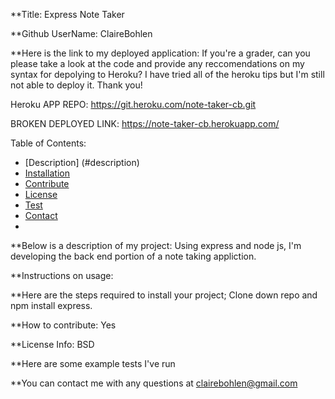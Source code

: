
**Title: Express Note Taker

**Github UserName: ClaireBohlen

**Here is the link to my deployed application:  If you're a grader, can you please take a look at the code and provide any reccomendations on my syntax for depolying to Heroku? I have tried all of the heroku tips but I'm still not able to deploy it. Thank you!

Heroku APP REPO: https://git.heroku.com/note-taker-cb.git

BROKEN DEPLOYED LINK: https://note-taker-cb.herokuapp.com/

Table of Contents: 
* [Description] (#description)
* [Installation](#install)
* [Contribute](#guidlines)
* [License](#license)
* [Test](#test)
* [Contact](#contact)
* 

**Below is a description of my project: Using express and node js, I'm developing the back end portion of a note taking appliction.

**Instructions on usage: 

**Here are the steps required to install your project; Clone down repo and npm install express.

**How to contribute: Yes
       
**License Info: BSD
        
**Here are some example tests I've run 
        
**You can contact me with any questions at clairebohlen@gmail.com